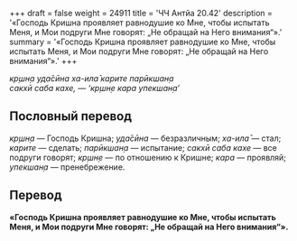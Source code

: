+++
draft = false
weight = 24911
title = 'ЧЧ Антйа 20.42'
description = '«Господь Кришна проявляет равнодушие ко Мне, чтобы испытать Меня, и Мои подруги Мне говорят: „Не обращай на Него внимания“».'
summary = '«Господь Кришна проявляет равнодушие ко Мне, чтобы испытать Меня, и Мои подруги Мне говорят: „Не обращай на Него внимания“».'
+++

_кр̣шн̣а уда̄сӣна ха-ила̄ карите парӣкшан̣а  
сакхӣ саба кахе, — ‘кр̣шн̣е кара упекшан̣а’_

## Пословный перевод

_кр̣шн̣а_ — Господь Кришна; _уда̄сӣна_ — безразличным; _ха_\-_ила̄_ — стал; _карите_ — сделать; _парӣкшан̣а_ — испытание; _сакхӣ_ _саба_ _кахе_ — все подруги говорят; _кр̣шн̣е_ — по отношению к Кришне; _кара_ — проявляй; _упекшан̣а_ — пренебрежение.

## Перевод

**«Господь Кришна проявляет равнодушие ко Мне, чтобы испытать Меня, и Мои подруги Мне говорят: „Не обращай на Него внимания“».**
